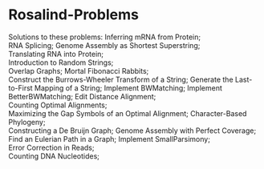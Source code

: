 # Rosalind-Problems
Solutions to these problems:
Inferring mRNA from Protein;	
RNA Splicing;
Genome Assembly as Shortest Superstring;	
Translating RNA into Protein;	
Introduction to Random Strings;		
Overlap Graphs;	
Mortal Fibonacci Rabbits;		
Construct the Burrows-Wheeler Transform of a String;
Generate the Last-to-First Mapping of a String;	
Implement BWMatching;
Implement BetterBWMatching;	
Edit Distance Alignment;	
Counting Optimal Alignments;	
Maximizing the Gap Symbols of an Optimal Alignment;
Character-Based Phylogeny;	 
Constructing a De Bruijn Graph;	
Genome Assembly with Perfect Coverage;	
Find an Eulerian Path in a Graph;
Implement SmallParsimony;	
Error Correction in Reads;	
Counting DNA Nucleotides;
